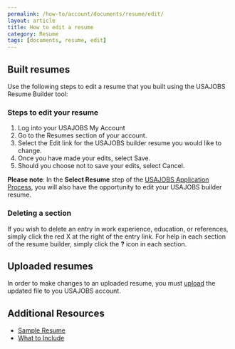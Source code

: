 ```yaml
---
permalink: /how-to/account/documents/resume/edit/
layout: article
title: How to edit a resume
category: Resume
tags: [documents, resume, edit]
---
```


## Built resumes

Use the following steps to edit a resume that you built using the USAJOBS Resume Builder tool:

### Steps to edit your resume

1.  Log into your USAJOBS My Account
2.  Go to the Resumes section of your account.
3.  Select the Edit link for the USAJOBS builder resume you would like to change.
4.  Once you have made your edits, select Save.
5.  Should you choose not to save your edits, select Cancel.

**Please note**: In the **Select Resume** step of the [USAJOBS Application Process](../../../../application/submit/), you will also have the opportunity to edit your USAJOBS builder resume.

### Deleting a section

If you wish to delete an entry in work experience, education, or references, simply click the red X at the right of the entry link. For help in each section of the resume builder, simply click the **?** icon in each section.

## Uploaded resumes

In order to make changes to an uploaded resume, you must [upload](../upload/) the updated file to you USAJOBS account.

## Additional Resources

* [Sample Resume](../sample.pdf)
* [What to Include](../../../../../faq/application/documents/resume/what-to-include/)

